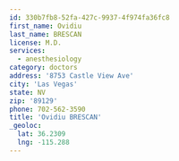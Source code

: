 ```yaml
---
id: 330b7fb8-52fa-427c-9937-4f974fa36fc8
first_name: Ovidiu
last_name: BRESCAN
license: M.D.
services:
  - anesthesiology
category: doctors
address: '8753 Castle View Ave'
city: 'Las Vegas'
state: NV
zip: '89129'
phone: 702-562-3590
title: 'Ovidiu BRESCAN'
_geoloc:
  lat: 36.2309
  lng: -115.288
---
```

